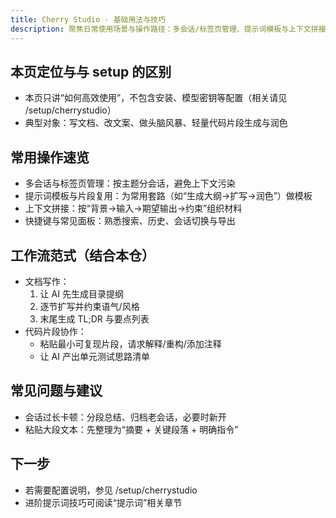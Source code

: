 ```yaml
---
title: Cherry Studio · 基础用法与技巧
description: 聚焦日常使用场景与操作路径：多会话/标签页管理、提示词模板与上下文拼接、常用快捷键与面板、典型工作流范式，以及在本仓编写文档与调试代码时的配合方式（不覆盖安装与配置）。
---
```


## 本页定位与与 setup 的区别
- 本页只讲“如何高效使用”，不包含安装、模型密钥等配置（相关请见 /setup/cherrystudio）
- 典型对象：写文档、改文案、做头脑风暴、轻量代码片段生成与润色

## 常用操作速览
- 多会话与标签页管理：按主题分会话，避免上下文污染
- 提示词模板与片段复用：为常用套路（如“生成大纲→扩写→润色”）做模板
- 上下文拼接：按“背景→输入→期望输出→约束”组织材料
- 快捷键与常见面板：熟悉搜索、历史、会话切换与导出

## 工作流范式（结合本仓）
- 文档写作：
  1) 让 AI 先生成目录提纲
  2) 逐节扩写并约束语气/风格
  3) 末尾生成 TL;DR 与要点列表
- 代码片段协作：
  - 粘贴最小可复现片段，请求解释/重构/添加注释
  - 让 AI 产出单元测试思路清单

## 常见问题与建议
- 会话过长卡顿：分段总结、归档老会话，必要时新开
- 粘贴大段文本：先整理为“摘要 + 关键段落 + 明确指令”

## 下一步
- 若需要配置说明，参见 /setup/cherrystudio
- 进阶提示词技巧可阅读“提示词”相关章节
